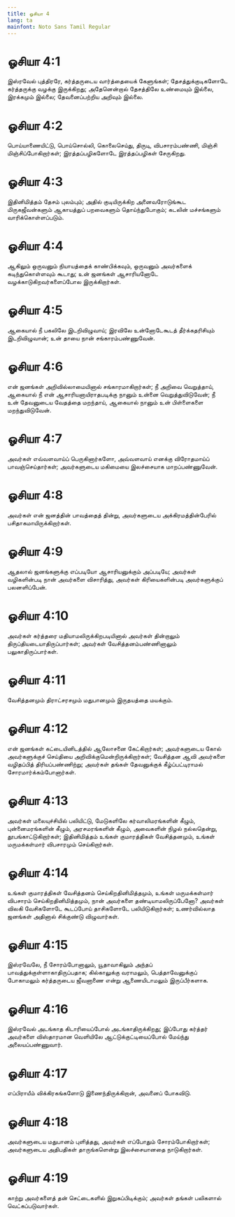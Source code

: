 ```yaml
---
title: ஓசியா 4
lang: ta
mainfont: Noto Sans Tamil Regular
---
```


# ஓசியா 4:1

இஸ்ரவேல் புத்திரரே, கர்த்தருடைய வார்த்தையைக் கேளுங்கள்; தேசத்துக்குடிகளோடே கர்த்தருக்கு வழக்கு இருக்கிறது; அதேனென்றால் தேசத்திலே உண்மையும் இல்லை, இரக்கமும் இல்லை; தேவனைப்பற்றிய அறிவும் இல்லை.

# ஓசியா 4:2

பொய்யாணையிட்டு, பொய்சொல்லி, கொலைசெய்து, திருடி, விபசாரம்பண்ணி, மிஞ்சி மிஞ்சிப்போகிறார்கள்; இரத்தப்பழிகளோடே இரத்தப்பழிகள் சேருகிறது.

# ஓசியா 4:3

இதினிமித்தம் தேசம் புலம்பும்; அதில் குடியிருக்கிற அனைவரோடுங்கூட மிருகஜீவன்களும் ஆகாயத்துப் பறவைகளும் தொய்ந்துபோகும்; கடலின் மச்சங்களும் வாரிக்கொள்ளப்படும்.

# ஓசியா 4:4

ஆகிலும் ஒருவனும் நியாயத்தைக் காண்பிக்கவும், ஒருவனும் அவர்களைக் கடிந்துகொள்ளவும் கூடாது; உன் ஜனங்கள் ஆசாரியனோடே வழக்காடுகிறவர்களைப்போல இருக்கிறார்கள்.

# ஓசியா 4:5

ஆகையால் நீ பகலிலே இடறிவிழுவாய்; இரவிலே உன்னோடேகூடத் தீர்க்கதரிசியும் இடறிவிழுவான்; உன் தாயை நான் சங்காரம்பண்ணுவேன்.

# ஓசியா 4:6

என் ஜனங்கள் அறிவில்லாமையினால் சங்காரமாகிறார்கள்; நீ அறிவை வெறுத்தாய், ஆகையால் நீ என் ஆசாரியனாயிராதபடிக்கு நானும் உன்னை வெறுத்துவிடுவேன்; நீ உன் தேவனுடைய வேதத்தை மறந்தாய், ஆகையால் நானும் உன் பிள்ளைகளை மறந்துவிடுவேன்.

# ஓசியா 4:7

அவர்கள் எவ்வளவாய்ப் பெருகினார்களோ, அவ்வளவாய் எனக்கு விரோதமாய்ப் பாவஞ்செய்தார்கள்; அவர்களுடைய மகிமையை இலச்சையாக மாறப்பண்ணுவேன்.

# ஓசியா 4:8

அவர்கள் என் ஜனத்தின் பாவத்தைத் தின்று, அவர்களுடைய அக்கிரமத்தின்பேரில் பசிதாகமாயிருக்கிறார்கள்.

# ஓசியா 4:9

ஆதலால் ஜனங்களுக்கு எப்படியோ ஆசாரியனுக்கும் அப்படியே; அவர்கள் வழிகளின்படி நான் அவர்களை விசாரித்து, அவர்கள் கிரியைகளின்படி அவர்களுக்குப் பலனளிப்பேன்.

# ஓசியா 4:10

அவர்கள் கர்த்தரை மதியாமலிருக்கிறபடியினால் அவர்கள் தின்றாலும் திருப்தியடையாதிருப்பார்கள்; அவர்கள் வேசித்தனம்பண்ணினாலும் பலுகாதிருப்பார்கள்.

# ஓசியா 4:11

வேசித்தனமும் திராட்சரசமும் மதுபானமும் இருதயத்தை மயக்கும்.

# ஓசியா 4:12

என் ஜனங்கள் கட்டையினிடத்தில் ஆலோசனை கேட்கிறார்கள்; அவர்களுடைய கோல் அவர்களுக்குச் செய்தியை அறிவிக்குமென்றிருக்கிறார்கள்; வேசித்தன ஆவி அவர்களை வழிதப்பித் திரியப்பண்ணிற்று; அவர்கள் தங்கள் தேவனுக்குக் கீழ்ப்பட்டிராமல் சோரமார்க்கம்போனார்கள்.

# ஓசியா 4:13

அவர்கள் மலையுச்சியில் பலியிட்டு, மேடுகளிலே கர்வாலிமரங்களின் கீழும், புன்னைமரங்களின் கீழும், அரசமரங்களின் கீழும், அவைகளின் நிழல் நல்லதென்று, தூபங்காட்டுகிறார்கள்; இதினிமித்தம் உங்கள் குமாரத்திகள் வேசித்தனமும், உங்கள் மருமக்கள்மார் விபசாரமும் செய்கிறார்கள்.

# ஓசியா 4:14

உங்கள் குமாரத்திகள் வேசித்தனம் செய்கிறதினிமித்தமும், உங்கள் மருமக்கள்மார் விபசாரம் செய்கிறதினிமித்தமும், நான் அவர்களை தண்டியாமலிருப்பேனோ? அவர்கள் விலகி வேசிகளோடே கூடப்போய் தாசிகளோடே பலியிடுகிறார்கள்; உணர்வில்லாத ஜனங்கள் அதினால் சிக்குண்டு விழுவார்கள்.

# ஓசியா 4:15

இஸ்ரவேலே, நீ சோரம்போனாலும், யூதாவாகிலும் அந்தப் பாவத்துக்குள்ளாகாதிருப்பதாக; கில்காலுக்கு வராமலும், பெத்தாவேனுக்குப் போகாமலும் கர்த்தருடைய ஜீவனாணை என்று ஆணையிடாமலும் இருப்பீர்களாக.

# ஓசியா 4:16

இஸ்ரவேல் அடங்காத கிடாரியைப்போல் அடங்காதிருக்கிறது; இப்போது கர்த்தர் அவர்களை விஸ்தாரமான வெளியிலே ஆட்டுக்குட்டியைப்போல் மேய்ந்து அலையப்பண்ணுவார்.

# ஓசியா 4:17

எப்பிராயீம் விக்கிரகங்களோடு இணைந்திருக்கிறான், அவனைப் போகவிடு.

# ஓசியா 4:18

அவர்களுடைய மதுபானம் புளித்தது, அவர்கள் எப்போதும் சோரம்போகிறார்கள்; அவர்களுடைய அதிபதிகள் தாருங்களென்று இலச்சையானதை நாடுகிறார்கள்.

# ஓசியா 4:19

காற்று அவர்களைத் தன் செட்டைகளில் இறுகப்பிடிக்கும்; அவர்கள் தங்கள் பலிகளால் வெட்கப்படுவார்கள்.

